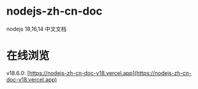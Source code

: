 # nodejs-zh-cn-doc

nodejs 18,16,14 中文文档

# 在线浏览

v18.6.0: [https://nodejs-zh-cn-doc-v18.vercel.app](https://nodejs-zh-cn-doc-v18.vercel.app)
